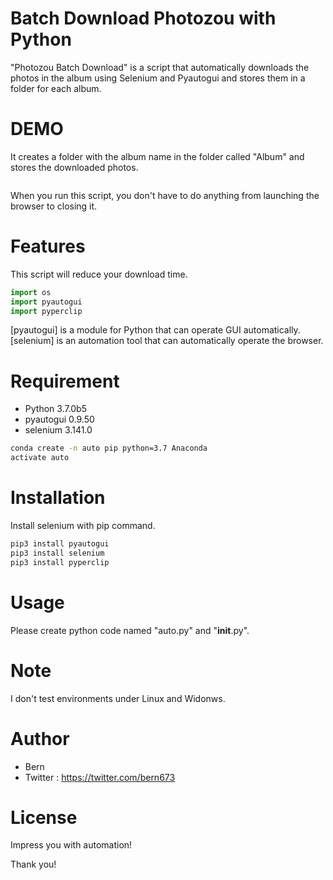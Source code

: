 #  Batch Download Photozou with Python

"Photozou Batch Download" is a script that automatically downloads the photos in the album using Selenium and Pyautogui and stores them in a folder for each album.

# DEMO

It creates a folder with the album name in the folder called "Album" and stores the downloaded photos.

![]()

When you run this script, you don't have to do anything from launching the browser to closing it.

# Features

This script will reduce your download time.

```python
import os
import pyautogui
import pyperclip
```
[pyautogui] is a module for Python that can operate GUI automatically.
[selenium] is an automation tool that can automatically operate the browser.

# Requirement

* Python 3.7.0b5
* pyautogui 0.9.50
* selenium 3.141.0

```bash
conda create -n auto pip python=3.7 Anaconda
activate auto
```

# Installation

Install selenium with pip command.

```bash
pip3 install pyautogui
pip3 install selenium
pip3 install pyperclip
```

# Usage

Please create python code named "auto.py" and "__init__.py".

# Note

I don't test environments under Linux and Widonws.

# Author

* Bern
* Twitter : https://twitter.com/bern673

# License

Impress you with automation!

Thank you!
